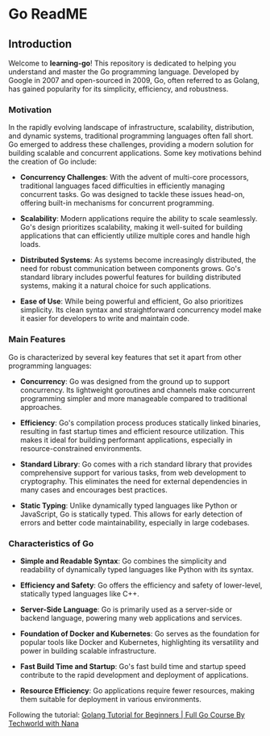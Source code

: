 # Go ReadME

## Introduction

Welcome to **learning-go**! This repository is dedicated to helping you understand and master the Go programming language. Developed by Google in 2007 and open-sourced in 2009, Go, often referred to as Golang, has gained popularity for its simplicity, efficiency, and robustness.

### Motivation

In the rapidly evolving landscape of infrastructure, scalability, distribution, and dynamic systems, traditional programming languages often fall short. Go emerged to address these challenges, providing a modern solution for building scalable and concurrent applications. Some key motivations behind the creation of Go include:

- **Concurrency Challenges**: With the advent of multi-core processors, traditional languages faced difficulties in efficiently managing concurrent tasks. Go was designed to tackle these issues head-on, offering built-in mechanisms for concurrent programming.
  
- **Scalability**: Modern applications require the ability to scale seamlessly. Go's design prioritizes scalability, making it well-suited for building applications that can efficiently utilize multiple cores and handle high loads.
  
- **Distributed Systems**: As systems become increasingly distributed, the need for robust communication between components grows. Go's standard library includes powerful features for building distributed systems, making it a natural choice for such applications.
  
- **Ease of Use**: While being powerful and efficient, Go also prioritizes simplicity. Its clean syntax and straightforward concurrency model make it easier for developers to write and maintain code.

### Main Features

Go is characterized by several key features that set it apart from other programming languages:

- **Concurrency**: Go was designed from the ground up to support concurrency. Its lightweight goroutines and channels make concurrent programming simpler and more manageable compared to traditional approaches.
  
- **Efficiency**: Go's compilation process produces statically linked binaries, resulting in fast startup times and efficient resource utilization. This makes it ideal for building performant applications, especially in resource-constrained environments.
  
- **Standard Library**: Go comes with a rich standard library that provides comprehensive support for various tasks, from web development to cryptography. This eliminates the need for external dependencies in many cases and encourages best practices.
  
- **Static Typing**: Unlike dynamically typed languages like Python or JavaScript, Go is statically typed. This allows for early detection of errors and better code maintainability, especially in large codebases.


### Characteristics of Go

- **Simple and Readable Syntax**: Go combines the simplicity and readability of dynamically typed languages like Python with its syntax.

- **Efficiency and Safety**: Go offers the efficiency and safety of lower-level, statically typed languages like C++.

- **Server-Side Language**: Go is primarily used as a server-side or backend language, powering many web applications and services.

- **Foundation of Docker and Kubernetes**: Go serves as the foundation for popular tools like Docker and Kubernetes, highlighting its versatility and power in building scalable infrastructure.

- **Fast Build Time and Startup**: Go's fast build time and startup speed contribute to the rapid development and deployment of applications.

- **Resource Efficiency**: Go applications require fewer resources, making them suitable for deployment in various environments.


Following the tutorial: [Golang Tutorial for Beginners | Full Go Course By Techworld with Nana](https://youtu.be/yyUHQIec83I?si=SFjogensYDg9SnPV)

